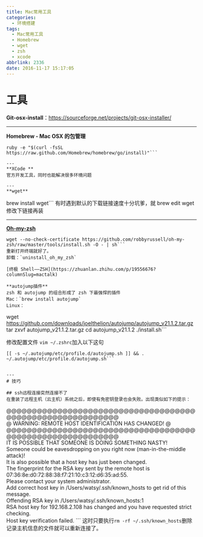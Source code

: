```yaml
---
title: Mac常用工具
categories:
  - 环境搭建
tags:
  - Mac常用工具
  - Homebrew
  - wget
  - zsh
  - xcode
abbrlink: 2336
date: 2016-11-17 15:17:05
---
```


# 工具


**Git-osx-install**：https://sourceforge.net/projects/git-osx-installer/

---
**Homebrew - Mac OSX 的包管理**
```
ruby -e "$(curl -fsSL https://raw.github.com/Homebrew/homebrew/go/install)"```

---
**XCode **
官方开发工具，同时也能解决很多环境问题

---
**wget**
```
brew install wget```
有时遇到默认的下载链接速度十分坑爹，就 brew edit wget 修改下链接再装

---
**[Oh-my-zsh](https://github.com/robbyrussell/oh-my-zsh)**
```
wget --no-check-certificate https://github.com/robbyrussell/oh-my-zsh/raw/master/tools/install.sh -O - | sh```
重新打开终端就好了。
卸载：`uninstall_oh_my_zsh`

[终极 Shell——ZSH](https://zhuanlan.zhihu.com/p/19556676?columnSlug=mactalk)

**autojump插件**
zsh 和 autojump 的组合形成了 zsh 下最强悍的插件
Mac：`brew install autojump`
Linux：
```
wget https://github.com/downloads/joelthelion/autojump/autojump_v21.1.2.tar.gz
tar zxvf autojump_v21.1.2.tar.gz
cd autojump_v21.1.2
./install.sh```

修改配置文件
`vim ~/.zshrc`加入以下这句
```
[[ -s ~/.autojump/etc/profile.d/autojump.sh ]] && . ~/.autojump/etc/profile.d/autojump.sh```


---
# 技巧

## ssh远程连接突然连接不了
在重装了远程主机（云主机）系统之后，即使有免密钥登录也会失败。出现类似如下的提示：
```
@@@@@@@@@@@@@@@@@@@@@@@@@@@@@@@@@@@@@@@@@@@@@@@@@@@@@@@@@@@  
@    WARNING: REMOTE HOST IDENTIFICATION HAS CHANGED!     @  
@@@@@@@@@@@@@@@@@@@@@@@@@@@@@@@@@@@@@@@@@@@@@@@@@@@@@@@@@@@  
IT IS POSSIBLE THAT SOMEONE IS DOING SOMETHING NASTY!  
Someone could be eavesdropping on you right now (man-in-the-middle attack)!  
It is also possible that a host key has just been changed.  
The fingerprint for the RSA key sent by the remote host is  
07:36:8e:d0:72:88:38:f7:21:10:c3:12:d6:35:ad:55.  
Please contact your system administrator.  
Add correct host key in /Users/watsy/.ssh/known_hosts to get rid of this message.  
Offending RSA key in /Users/watsy/.ssh/known_hosts:1  
RSA host key for 192.168.2.108 has changed and you have requested strict checking.  
Host key verification failed.  ```
这时只要执行`rm -rf ~/.ssh/known_hosts`删除记录主机信息的文件就可以重新连接了。















